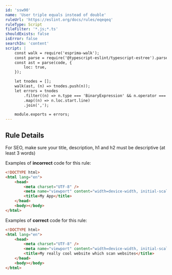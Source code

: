```yaml
---
id: 'ssw90'
name: 'User triple equals instead of double'
ruleUrl: 'https://eslint.org/docs/rules/eqeqeq'
ruleType: Script
fileFilter: '*.js;*.ts'
shouldExists: false
isError: false
searchIn: 'content'
script: |
    const walk = require('esprima-walk');
    const parse = require('@typescript-eslint/typescript-estree').parse;
    const ast = parse(code, {
        loc: true,
    });

    let tnodes = [];
    walk(ast, (n) => tnodes.push(n));
    let errors = tnodes
        .filter((n) => n.type === 'BinaryExpression' && n.operator === '==')
        .map((n) => n.loc.start.line)
        .join(',');

    module.exports = errors;
---
```


## Rule Details

For SEO, make sure your title, description, h1 and h2 must be descriptive (at least 3 words)

Examples of **incorrect** code for this rule:

```html
<!DOCTYPE html>
<html lang="en">
	<head>
		<meta charset="UTF-8" />
		<meta name="viewport" content="width=device-width, initial-scale=1.0" />
		<title>My App</title>
	</head>
	<body></body>
</html>
```

Examples of **correct** code for this rule:

```html
<!DOCTYPE html>
<html lang="en">
	<head>
		<meta charset="UTF-8" />
		<meta name="viewport" content="width=device-width, initial-scale=1.0" />
		<title>My really cool website which scan websites</title>
	</head>
	<body></body>
</html>
```
